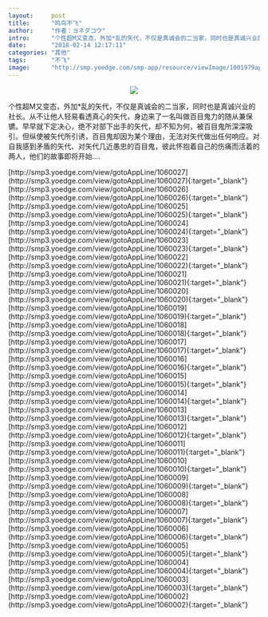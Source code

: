 ```yaml
---
layout:     post
title:      "鸣鸟不飞"
author:     "作者：ヨネダコウ"
intro:      "个性超M又变态，外加*乱的矢代，不仅是真诚会的二当家，同时也是真诚兴业的社长。从不让他人轻易看透真心的矢代，身边来了一名叫做百目鬼力的随从兼保镳。早早就下定决心，绝不对部下出手的矢代，却不知为何，被百目鬼所深深吸引。但纵使被矢代所引诱，百目鬼却因为某个理由，无法对矢代做出任何响应。对自我感到矛盾的矢代、对矢代几近愚忠的百目鬼，彼此怀抱着自己的伤痛而活着的两人，他们的故事即将开始...."
date:       "2018-02-14 12:17:11"
categories: "其他"
tags:       "不飞"
image:      "http://smp.yoedge.com/smp-app/resource/viewImage/1001979appline.png"
---
```

<div style="text-align: center">
<p><img src="http://smp.yoedge.com/smp-app/resource/viewImage/1001979appline.png"/></p>
</div>
<p class="post-meta">
<span>个性超M又变态，外加*乱的矢代，不仅是真诚会的二当家，同时也是真诚兴业的社长。从不让他人轻易看透真心的矢代，身边来了一名叫做百目鬼力的随从兼保镳。早早就下定决心，绝不对部下出手的矢代，却不知为何，被百目鬼所深深吸引。但纵使被矢代所引诱，百目鬼却因为某个理由，无法对矢代做出任何响应。对自我感到矛盾的矢代、对矢代几近愚忠的百目鬼，彼此怀抱着自己的伤痛而活着的两人，他们的故事即将开始....</span>
</p>
[http://smp3.yoedge.com/view/gotoAppLine/1060027](http://smp3.yoedge.com/view/gotoAppLine/1060027){:target="_blank"}
[http://smp3.yoedge.com/view/gotoAppLine/1060026](http://smp3.yoedge.com/view/gotoAppLine/1060026){:target="_blank"}
[http://smp3.yoedge.com/view/gotoAppLine/1060025](http://smp3.yoedge.com/view/gotoAppLine/1060025){:target="_blank"}
[http://smp3.yoedge.com/view/gotoAppLine/1060024](http://smp3.yoedge.com/view/gotoAppLine/1060024){:target="_blank"}
[http://smp3.yoedge.com/view/gotoAppLine/1060023](http://smp3.yoedge.com/view/gotoAppLine/1060023){:target="_blank"}
[http://smp3.yoedge.com/view/gotoAppLine/1060022](http://smp3.yoedge.com/view/gotoAppLine/1060022){:target="_blank"}
[http://smp3.yoedge.com/view/gotoAppLine/1060021](http://smp3.yoedge.com/view/gotoAppLine/1060021){:target="_blank"}
[http://smp3.yoedge.com/view/gotoAppLine/1060020](http://smp3.yoedge.com/view/gotoAppLine/1060020){:target="_blank"}
[http://smp3.yoedge.com/view/gotoAppLine/1060019](http://smp3.yoedge.com/view/gotoAppLine/1060019){:target="_blank"}
[http://smp3.yoedge.com/view/gotoAppLine/1060018](http://smp3.yoedge.com/view/gotoAppLine/1060018){:target="_blank"}
[http://smp3.yoedge.com/view/gotoAppLine/1060017](http://smp3.yoedge.com/view/gotoAppLine/1060017){:target="_blank"}
[http://smp3.yoedge.com/view/gotoAppLine/1060016](http://smp3.yoedge.com/view/gotoAppLine/1060016){:target="_blank"}
[http://smp3.yoedge.com/view/gotoAppLine/1060015](http://smp3.yoedge.com/view/gotoAppLine/1060015){:target="_blank"}
[http://smp3.yoedge.com/view/gotoAppLine/1060014](http://smp3.yoedge.com/view/gotoAppLine/1060014){:target="_blank"}
[http://smp3.yoedge.com/view/gotoAppLine/1060013](http://smp3.yoedge.com/view/gotoAppLine/1060013){:target="_blank"}
[http://smp3.yoedge.com/view/gotoAppLine/1060012](http://smp3.yoedge.com/view/gotoAppLine/1060012){:target="_blank"}
[http://smp3.yoedge.com/view/gotoAppLine/1060011](http://smp3.yoedge.com/view/gotoAppLine/1060011){:target="_blank"}
[http://smp3.yoedge.com/view/gotoAppLine/1060010](http://smp3.yoedge.com/view/gotoAppLine/1060010){:target="_blank"}
[http://smp3.yoedge.com/view/gotoAppLine/1060009](http://smp3.yoedge.com/view/gotoAppLine/1060009){:target="_blank"}
[http://smp3.yoedge.com/view/gotoAppLine/1060008](http://smp3.yoedge.com/view/gotoAppLine/1060008){:target="_blank"}
[http://smp3.yoedge.com/view/gotoAppLine/1060007](http://smp3.yoedge.com/view/gotoAppLine/1060007){:target="_blank"}
[http://smp3.yoedge.com/view/gotoAppLine/1060006](http://smp3.yoedge.com/view/gotoAppLine/1060006){:target="_blank"}
[http://smp3.yoedge.com/view/gotoAppLine/1060005](http://smp3.yoedge.com/view/gotoAppLine/1060005){:target="_blank"}
[http://smp3.yoedge.com/view/gotoAppLine/1060004](http://smp3.yoedge.com/view/gotoAppLine/1060004){:target="_blank"}
[http://smp3.yoedge.com/view/gotoAppLine/1060003](http://smp3.yoedge.com/view/gotoAppLine/1060003){:target="_blank"}
[http://smp3.yoedge.com/view/gotoAppLine/1060002](http://smp3.yoedge.com/view/gotoAppLine/1060002){:target="_blank"}


